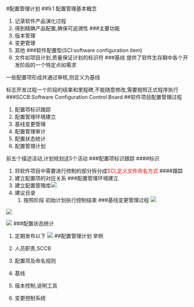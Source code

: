 #配置管理计划
##9.1 配置管理基本概念
1. 记录软件产品演化过程
2. 得到精确产品配置,确保可追溯性
###主要功能
1. 版本管理
2. 变更管理
3. 其他
###软件配置型(SCI:software configuration item)
1. 文件如项目计划,质量保证计划的标识符
###基线
提供了软件生存期中各个开发阶段的一个特定点如需求

一些配置项形成并通过审核,则定义为基线

标志开发过程一个阶段的结束和里程碑,不能随意修改,需要按照正式程序执行
###SCCB:Software Configuration Control Board
##软件项目配置管理过程
1. 配置项标识跟踪
2. 配置管理环境建立
3. 基线变更管理
4. 配置管理审计
5. 配置状态统计
6. 配置管理计划

前五个描述活动,计划规划这5个活动
###配置项标识跟踪
####标识
1. 将软件项目中需要进行控制的部分拆分成<font color='red'>SCI,定义文件命名方式</font>
####跟踪
1. 建立配置项的对应关系
###配置管理环境建立
1. 建立配置管理库![](http://i.imgur.com/dFJ39fS.png)
2. 建议目录
	1. 按照阶段 初始计划执行控制结束
###基线变更管理过程
![](http://i.imgur.com/23xyQx6.png)

![](http://i.imgur.com/KzlQ4xf.png)

![](http://i.imgur.com/LI3qYaV.png)
###配置状态统计
1. 定期发布以下
![](http://i.imgur.com/1L9gEYV.png)
##配置管理计划
举例

1. 人员职责,SCCB
2. 配置项及命名规则
3. 基线
4. 版本控制,说明工具
5. 变更控制系统